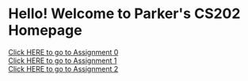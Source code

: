 <h1>Hello! Welcome to Parker's CS202 Homepage</h1>

<a href="/csci202/Assignment0/assignment0.html">Click HERE to go to Assignment 0</a><br>
<a href="/csci202/Assignment_1_hyperlinkStory/index.html">Click HERE to go to Assignment 1</a><br>
<a href="/csci202/Assignment_2_CSS_layoutDesign/02_HTML_Proposal_Doc/proposal.html">Click HERE to go to Assignment 2</a><br>


